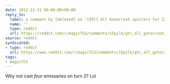 ```yaml
---
date: 2012-12-31 00:00:00+00:00
reply_to:
  label: a comment by [deleted] on '[GTC] All Gatecrash spoilers for 12/31' on /r/magicTCG
  name: ''
  type: reddit
  url: https://reddit.com/r/magicTCG/comments/15pjlb/gtc_all_gatecrash_spoilers_for_1231/c7omcrq/
source: reddit
syndicated:
- type: reddit
  url: https://www.reddit.com/r/magicTCG/comments/15pjlb/gtc_all_gatecrash_spoilers_for_1231/c7omhhc/
tags:
- magicTCG
---
```


Why not cast *four* emissaries on turn 2? Lol